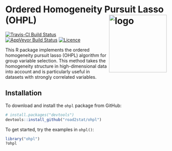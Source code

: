 # Ordered Homogeneity Pursuit Lasso (OHPL)  <a href="https://ohpl.io"><img src="https://nanx.me/images/project-ohpl.png" align="right" alt="logo" height="180" width="180" /></a>

[![Travis-CI Build Status](https://travis-ci.org/road2stat/ohpl.svg?branch=master)](https://travis-ci.org/road2stat/ohpl)
[![AppVeyor Build Status](https://ci.appveyor.com/api/projects/status/github/road2stat/ohpl?branch=master&svg=true)](https://ci.appveyor.com/project/road2stat/ohpl)
[![Licence](https://img.shields.io/badge/licence-GPL--3-blue.svg)](https://www.gnu.org/licenses/gpl-3.0.en.html)

This R package implements the ordered homogeneity pursuit lasso (OHPL) algorithm for group variable selection. This method takes the homogeneity structure in high-dimensional data into account and is particularly useful in datasets with strongly correlated variables.

## Installation

To download and install the `ohpl` package from GitHub:

```r
# install.packages("devtools")
devtools::install_github("road2stat/ohpl")
```

To get started, try the examples in `ohpl()`:

```r
library("ohpl")
?ohpl
```
